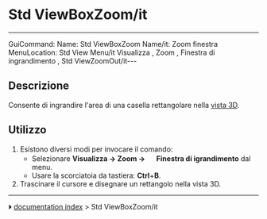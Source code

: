# Std ViewBoxZoom/it
---
 GuiCommand:   Name: Std ViewBoxZoom   Name/it: Zoom finestra   MenuLocation: Std View Menu/it   Visualizza , Zoom , Finestra di ingrandimento , Std ViewZoomOut/it---



## Descrizione

Consente di ingrandire l\'area di una casella rettangolare nella [vista 3D](3D_view/it.md).



## Utilizzo

1.  Esistono diversi modi per invocare il comando:
    -   Selezionare **Visualizza → Zoom → <img src="images/Std_ViewBoxZoom.svg" width=16px> Finestra di igrandimento** dal menu.
    -   Usare la scorciatoia da tastiera: **Ctrl**+**B**.
2.  Trascinare il cursore e disegnare un rettangolo nella vista 3D.



---
⏵ [documentation index](../README.md) > Std ViewBoxZoom/it
